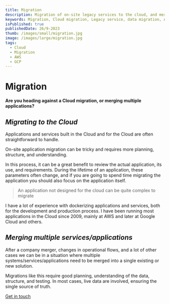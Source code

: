 ```yaml
---
title: Migration
description: Migration of on-site legacy services to the cloud, and merge of multiple services
keywords: Migration, Cloud migration, Legacy service, data migration, AWS, GCP, Google Cloud, Cloud
isPublished: true
publishedDate: 26/9-2023
thumb: /images/small/migration.jpg
image: /images/large/migration.jpg
tags:
  - Cloud
  - Migration
  - AWS
  - GCP
---
```


# Migration

**Are you heading against a Cloud migration, or merging multiple applications?**

## _Migrating to the Cloud_

Applications and services built in the Cloud and for the Cloud are often straightforward to handle.

On-site application migration can be tricky and requires more planning, structure, and understanding. 

In this process, it can be a great benefit to review the actual application, its use, and requirements. During the lifetime of an application, these parameters often change, and if you are going to spend time migrating the application you should also focus on the application itself.

> An application not designed for the cloud can be quite complex to migrate

I have a lot of experience with dockerizing applications and services, both for the development and production process. I have been running most applications in the Cloud since 2009, mainly at AWS and later at Google Cloud and others.

## _Merging multiple services/applications_

After a company merger, changes in operational flows, and a lot of other cases we can be in a situation where multiple systems/services/applications need to be merged into a single existing or new solution. 

Migrations like this require good planning, understanding of the data, structure, and testing. In most cases, live data are involved, ensuring the single source of truth.

[Get in touch](/get-in-touch)